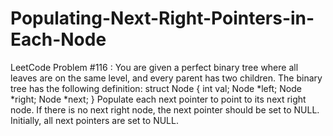 # Populating-Next-Right-Pointers-in-Each-Node
LeetCode Problem #116 : You are given a perfect binary tree where all leaves are on the same level, and every parent has two children. The binary tree has the following definition:  struct Node {   int val;   Node *left;   Node *right;   Node *next; } Populate each next pointer to point to its next right node. If there is no next right node, the next pointer should be set to NULL.  Initially, all next pointers are set to NULL.
